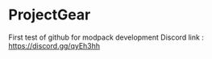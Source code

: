 # ProjectGear
First test of github for modpack development
Discord link : https://discord.gg/qyEh3hh
